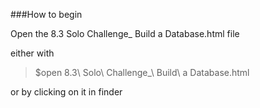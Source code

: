 ###How to begin

Open the 8.3 Solo Challenge_ Build a Database.html file

either with 

>$open 8.3\ Solo\ Challenge_\ Build\ a Database.html

or by clicking on it in finder